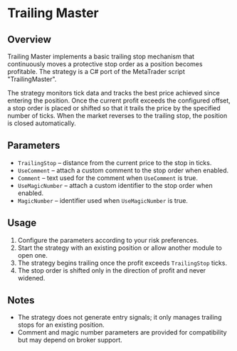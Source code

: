 # Trailing Master

## Overview
Trailing Master implements a basic trailing stop mechanism that continuously moves a protective stop order as a position becomes profitable. The strategy is a C# port of the MetaTrader script "TrailingMaster".

The strategy monitors tick data and tracks the best price achieved since entering the position. Once the current profit exceeds the configured offset, a stop order is placed or shifted so that it trails the price by the specified number of ticks. When the market reverses to the trailing stop, the position is closed automatically.

## Parameters
- `TrailingStop` – distance from the current price to the stop in ticks.
- `UseComment` – attach a custom comment to the stop order when enabled.
- `Comment` – text used for the comment when `UseComment` is true.
- `UseMagicNumber` – attach a custom identifier to the stop order when enabled.
- `MagicNumber` – identifier used when `UseMagicNumber` is true.

## Usage
1. Configure the parameters according to your risk preferences.
2. Start the strategy with an existing position or allow another module to open one.
3. The strategy begins trailing once the profit exceeds `TrailingStop` ticks.
4. The stop order is shifted only in the direction of profit and never widened.

## Notes
- The strategy does not generate entry signals; it only manages trailing stops for an existing position.
- Comment and magic number parameters are provided for compatibility but may depend on broker support.
